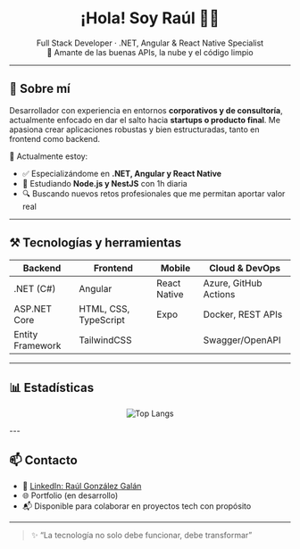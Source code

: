 <h1 align="center">¡Hola! Soy Raúl 👨‍💻</h1>

<p align="center">
  Full Stack Developer · .NET, Angular & React Native Specialist  
  <br/>
  🚀 Amante de las buenas APIs, la nube y el código limpio
</p>

---

## 🧠 Sobre mí

Desarrollador con experiencia en entornos **corporativos y de consultoría**, actualmente enfocado en dar el salto hacia **startups o producto final**. Me apasiona crear aplicaciones robustas y bien estructuradas, tanto en frontend como backend.

📍 Actualmente estoy:
- ✅ Especializándome en **.NET, Angular y React Native**
- 🌱 Estudiando **Node.js y NestJS** con 1h diaria
- 🔍 Buscando nuevos retos profesionales que me permitan aportar valor real

---

## ⚒️ Tecnologías y herramientas

| Backend       | Frontend             | Mobile        | Cloud & DevOps        |
|---------------|----------------------|---------------|------------------------|
| .NET (C#)     | Angular              | React Native  | Azure, GitHub Actions |
| ASP.NET Core  | HTML, CSS, TypeScript| Expo          | Docker, REST APIs     |
| Entity Framework | TailwindCSS       |               | Swagger/OpenAPI       |

---

## 📊 Estadísticas

<p align="center">
  <img src="https://github-readme-stats.vercel.app/api/top-langs/?username=InfoRaulGG&layout=compact&theme=radical" alt="Top Langs" />
</p>
---

## 📫 Contacto

- 🔗 [LinkedIn: Raúl González Galán](https://www.linkedin.com/in/raul-gonzalez-galan-141702199/)
- 🌐 Portfolio (en desarrollo)
- 📬 Disponible para colaborar en proyectos tech con propósito

---

> ✨ “La tecnología no solo debe funcionar, debe transformar” 
